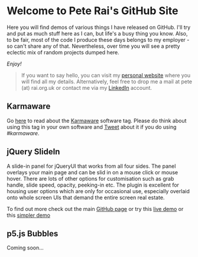 # Welcome to Pete Rai's GitHub Site

Here you will find demos of various things I have released on GitHub. I'll try
and put as much stuff here as I can, but life's a busy thing you know. Also, to
be fair, most of the code I produce these days belongs to my employer - so can't
share any of that. Nevertheless, over time you will see a pretty eclectic mix of
random projects dumped here.

_Enjoy!_

> If you want to say hello, you can visit my [personal website](http://www.rai.org.uk)
> where you will find all my details. Alternatively, feel free to drop me a mail at
> pete (at) rai.org.uk or contact me via my [LinkedIn](https://www.linkedin.com/in/raipete/)
> account.

## Karmaware

Go [here](https://pete-rai.github.io/karmaware) to read about the [Karmaware](https://pete-rai.github.io/karmaware) software tag.
Please do think about using this tag in your own software and [Tweet](https://twitter.com/)
about it if you do using _#karmaware_.

## jQuery SlideIn

A slide-in panel for jQueryUI that works from all four sides. The panel overlays your main page and can be slid in on a mouse click or mouse hover. There are lots of other options for customisation such as grab handle, slide speed, opacity, peeking-in etc. The plugin is excellent for housing user options which are only for occasional use, especially overlaid onto whole screen UIs that demand the entire screen real estate.

To find out more check out the main [GitHub page](https://github.com/pete-rai/jquery-slidein) or try this [live demo](https://pete-rai.github.io/jquery-slidein/sample-slidein-full.html) or this [simpler demo](https://pete-rai.github.io/jquery-slidein/sample-slidein-basic.html)

## p5.js Bubbles

Coming soon...
